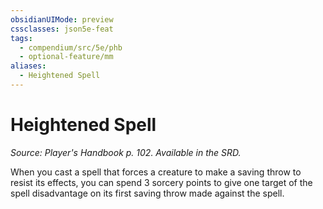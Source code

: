 ```yaml
---
obsidianUIMode: preview
cssclasses: json5e-feat
tags:
  - compendium/src/5e/phb
  - optional-feature/mm
aliases:
  - Heightened Spell
---
```

# Heightened Spell
*Source: Player's Handbook p. 102. Available in the SRD.*  

When you cast a spell that forces a creature to make a saving throw to resist its effects, you can spend 3 sorcery points to give one target of the spell disadvantage on its first saving throw made against the spell.